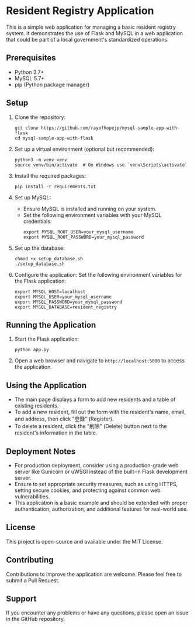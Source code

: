 # Resident Registry Application

This is a simple web application for managing a basic resident registry system. It demonstrates the use of Flask and MySQL in a web application that could be part of a local government's standardized operations.

## Prerequisites

- Python 3.7+
- MySQL 5.7+
- pip (Python package manager)

## Setup

1. Clone the repository:
   ```
   git clone https://github.com/rayofhopejp/mysql-sample-app-with-flask
   cd mysql-sample-app-with-flask
   ```

2. Set up a virtual environment (optional but recommended):
   ```
   python3 -m venv venv
   source venv/bin/activate  # On Windows use `venv\Scripts\activate`
   ```

3. Install the required packages:
   ```
   pip install -r requirements.txt
   ```

4. Set up MySQL:
   - Ensure MySQL is installed and running on your system.
   - Set the following environment variables with your MySQL credentials:
     ```
     export MYSQL_ROOT_USER=your_mysql_username
     export MYSQL_ROOT_PASSWORD=your_mysql_password
     ```

5. Set up the database:
   ```
   chmod +x setup_database.sh
   ./setup_database.sh
   ```

6. Configure the application:
   Set the following environment variables for the Flask application:
   ```
   export MYSQL_HOST=localhost
   export MYSQL_USER=your_mysql_username
   export MYSQL_PASSWORD=your_mysql_password
   export MYSQL_DATABASE=resident_registry
   ```

## Running the Application

1. Start the Flask application:
   ```
   python app.py
   ```

2. Open a web browser and navigate to `http://localhost:5000` to access the application.

## Using the Application

- The main page displays a form to add new residents and a table of existing residents.
- To add a new resident, fill out the form with the resident's name, email, and address, then click "登録" (Register).
- To delete a resident, click the "削除" (Delete) button next to the resident's information in the table.

## Deployment Notes

- For production deployment, consider using a production-grade web server like Gunicorn or uWSGI instead of the built-in Flask development server.
- Ensure to set appropriate security measures, such as using HTTPS, setting secure cookies, and protecting against common web vulnerabilities.
- This application is a basic example and should be extended with proper authentication, authorization, and additional features for real-world use.

## License

This project is open-source and available under the MIT License.

## Contributing

Contributions to improve the application are welcome. Please feel free to submit a Pull Request.

## Support

If you encounter any problems or have any questions, please open an issue in the GitHub repository.
